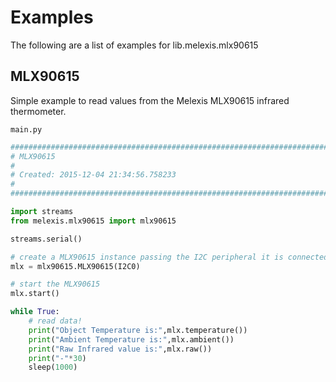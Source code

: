 # Examples

The following are a list of examples for lib.melexis.mlx90615

## MLX90615

Simple example to read values from the Melexis MLX90615 infrared thermometer.

```main.py```

```python
################################################################################
# MLX90615
#
# Created: 2015-12-04 21:34:56.758233
#
################################################################################

import streams
from melexis.mlx90615 import mlx90615

streams.serial()

# create a MLX90615 instance passing the I2C peripheral it is connected to
mlx = mlx90615.MLX90615(I2C0)

# start the MLX90615
mlx.start()

while True:
    # read data!
    print("Object Temperature is:",mlx.temperature())
    print("Ambient Temperature is:",mlx.ambient())
    print("Raw Infrared value is:",mlx.raw())
    print("-"*30)
    sleep(1000)



```
<!--stackedit_data:
eyJoaXN0b3J5IjpbMTI3NTQ0OTY2OF19
-->
